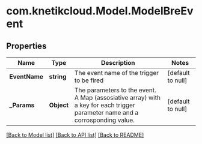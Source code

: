 # com.knetikcloud.Model.ModelBreEvent
## Properties

Name | Type | Description | Notes
------------ | ------------- | ------------- | -------------
**EventName** | **string** | The event name of the trigger to be fired | [default to null]
**_Params** | **Object** | The parameters to the event. A Map (assosiative array) with a key for each trigger parameter name and a corrosponding value. | [default to null]

[[Back to Model list]](../README.md#documentation-for-models) [[Back to API list]](../README.md#documentation-for-api-endpoints) [[Back to README]](../README.md)

